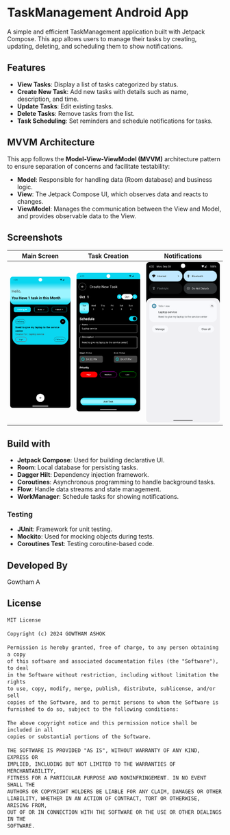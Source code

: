# TaskManagement Android App

A simple and efficient TaskManagement application built with Jetpack Compose.
This app allows users to manage their tasks by creating, updating, deleting, and scheduling them to
show notifications.

## Features

- **View Tasks**: Display a list of tasks categorized by status.
- **Create New Task**: Add new tasks with details such as name, description, and time.
- **Update Tasks**: Edit existing tasks.
- **Delete Tasks**: Remove tasks from the list.
- **Task Scheduling**: Set reminders and schedule notifications for tasks.

## MVVM Architecture

This app follows the **Model-View-ViewModel (MVVM)** architecture pattern to ensure separation of
concerns and facilitate testability:

- **Model**: Responsible for handling data (Room database) and business logic.
- **View**: The Jetpack Compose UI, which observes data and reacts to changes.
- **ViewModel**: Manages the communication between the View and Model, and provides observable data
  to the View.

## Screenshots

| Main Screen                          | Task Creation                             | Notifications                           |
|--------------------------------------|-------------------------------------------|-----------------------------------------|
| ![Main Screen](screenshots/home.png) | ![Task Creation](screenshots/addtask.png) | ![Notification](screenshots/notify.png) |

## Build with

- **Jetpack Compose**: Used for building declarative UI.
- **Room**: Local database for persisting tasks.
- **Dagger Hilt**: Dependency injection framework.
- **Coroutines**: Asynchronous programming to handle background tasks.
- **Flow**: Handle data streams and state management.
- **WorkManager**: Schedule tasks for showing notifications.

### Testing

- **JUnit**: Framework for unit testing.
- **Mockito**: Used for mocking objects during tests.
- **Coroutines Test**: Testing coroutine-based code.

## Developed By

Gowtham A

## License

```plaintext
MIT License

Copyright (c) 2024 GOWTHAM ASHOK

Permission is hereby granted, free of charge, to any person obtaining a copy
of this software and associated documentation files (the "Software"), to deal
in the Software without restriction, including without limitation the rights
to use, copy, modify, merge, publish, distribute, sublicense, and/or sell
copies of the Software, and to permit persons to whom the Software is
furnished to do so, subject to the following conditions:

The above copyright notice and this permission notice shall be included in all
copies or substantial portions of the Software.

THE SOFTWARE IS PROVIDED "AS IS", WITHOUT WARRANTY OF ANY KIND, EXPRESS OR
IMPLIED, INCLUDING BUT NOT LIMITED TO THE WARRANTIES OF MERCHANTABILITY,
FITNESS FOR A PARTICULAR PURPOSE AND NONINFRINGEMENT. IN NO EVENT SHALL THE
AUTHORS OR COPYRIGHT HOLDERS BE LIABLE FOR ANY CLAIM, DAMAGES OR OTHER
LIABILITY, WHETHER IN AN ACTION OF CONTRACT, TORT OR OTHERWISE, ARISING FROM,
OUT OF OR IN CONNECTION WITH THE SOFTWARE OR THE USE OR OTHER DEALINGS IN THE
SOFTWARE.
